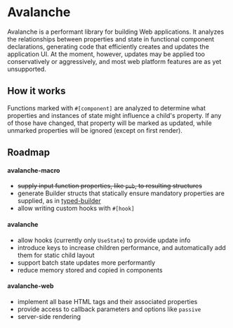 # Avalanche
Avalanche is a performant library for building Web applications. It analyzes the relationships between properties and state in functional component declarations, 
generating code that efficiently creates and updates the application UI. At the moment, however, updates may be applied too conservatively or aggressively, 
and most web platform features are as yet unsupported.

## How it works
Functions marked with `#[component]` are analyzed to determine what properties and instances of state might influence a child's property. If any of those have changed, that
property will be marked as updated, while unmarked properties will be ignored (except on first render).

## Roadmap
#### avalanche-macro
- ~~supply input function properties, like `pub`, to resulting structures~~
- generate Builder structs that statically ensure mandatory properties are supplied, as in [typed-builder](https://github.com/idanarye/rust-typed-builder)
- allow writing custom hooks with `#[hook]`
#### avalanche
- allow hooks (currently only `UseState`) to provide update info
- introduce keys to increase children performance, and automatically add them for static child layout
- support batch state updates more performantly
- reduce memory stored and copied in components
#### avalanche-web
- implement all base HTML tags and their associated properties
- provide access to callback parameters and options like `passive`
- server-side rendering
